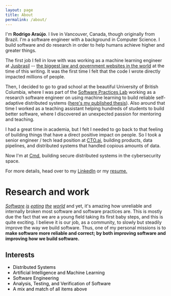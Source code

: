 ```yaml
---
layout: page
title: About
permalink: /about/
---
```


<p>I'm <strong>Rodrigo Araújo</strong>. I live in Vancouver, Canada, though originally from Brazil. I'm a software engineer with a background in Computer Science. 
    I build software and do research in order to help humans achieve higher and greater things.</p>

<p>
The first job I fell in love with was working as a machine learning engineer at <a href="https://www.jusbrasil.com.br">Jusbrasil</a> -- 
<a href="https://www.similarweb.com/fr/top-websites/category/law-and-government/legal">the biggest law and government websites in the world</a> at the time of this writing. 
It was the first time I felt that the code I wrote directly impacted millions of people.
</p>

<p>Then, I decided to go to grad school at the beautiful University of British Columbia, 
    where I was part of the <a href="https://www.cs.ubc.ca/cs-research/software-practices-lab">Software Practices Lab</a> 
    working as a research software engineer on using machine learning to build reliable self-adaptive distributed systems 
    (<a href="https://open.library.ubc.ca/cIRcle/collections/ubctheses/24/items/1.0379346">here's my published thesis</a>). 
    Also around that time I worked as a teaching assistant helping hundreds of students to build better software, where I
    discovered an unexpected passion for mentoring and teaching. 
</p>

<p>
    I had a great time in academia, but I felt I needed to go back to that feeling of building things that have a direct
    positive impact on people. So I took a senior engineer / tech lead position at  <a href="http://cto.ai/">CTO.ai</a>,
    building products, data pipelines, and distributed systems that handled copious amounts of data.
</p>

<p>
    Now I'm at <a href="https://www.cmd.com">Cmd</a>, building secure distributed systems in the cybersecurity space.
</p>

<p>
    For more details, head over to my <a href="https://www.linkedin.com/in/rodrigo-silva-de-ara%C3%BAjo-196a9358/">LinkedIn</a> or my <a href="/content/Resume.pdf">resume.</a>
</p>

<h1>Research and work</h1>

<p><em><a href="https://www.wsj.com/articles/SB10001424053111903480904576512250915629460">Software</a> <a href="https://a16z.com/2016/08/20/why-software-is-eating-the-world/">is</a> <a href="">eating</a> <a href="https://www.forbes.com/sites/stevedenning/2014/04/11/why-software-is-eating-the-world/#31314bde29a2">the</a> <a href="https://techcrunch.com/2016/06/07/software-is-eating-the-world-5-years-later/">world</a></em> and yet, it's amazing how unreliable and internally broken most software and software practices are. This is mostly due the fact that we are a young field taking its first baby steps, and this is quite exciting. I believe it is our job, as a community, to slowly but steadily improve the way we build software. Thus, one of my personal missions is to <strong>make software more reliable and correct; by both improving software and improving how we build software.</strong></p>

<h2>Interests</h2>
<p>
<ul style="color: black;">
    <li>Distributed Systems</li>
    <li>Artificial Intelligence and Machine Learning</li>
    <li>Software Engineering</li>
    <li>Analysis, Testing, and Verification of Software</li>
    <li>A mix and match of all items above</li>
</ul>
</p>
